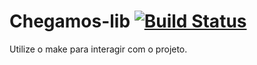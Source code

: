 Chegamos-lib [![Build Status](https://secure.travis-ci.org/EHER/Chegamos-lib.png)](http://travis-ci.org/EHER/Chegamos-lib)
============
Utilize o make para interagir com o projeto.



